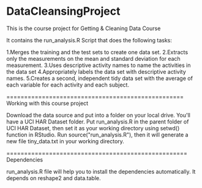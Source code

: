 DataCleansingProject
====================

This is the course project for Getting & Cleaning Data Course

It contains the run_analysis.R Script that does the following tasks:

1.Merges the training and the test sets to create one data set.
2.Extracts only the measurements on the mean and standard deviation for each measurement.
3.Uses descriptive activity names to name the activities in the data set
4.Appropriately labels the data set with descriptive activity names.
5.Creates a second, independent tidy data set with the average of each variable for each activity and each subject.

==================================================
Working with this course project

Download the data source and put into a folder on your local drive. 
You'll have a UCI HAR Dataset folder.
Put run_analysis.R in the parent folder of UCI HAR Dataset, then set it as your working directory using setwd() function in RStudio.
Run source("run_analysis.R"), then it will generate a new file tiny_data.txt in your working directory.

===================================================
Dependencies

run_analysis.R file will help you to install the dependencies automatically. It depends on reshape2 and data.table.

